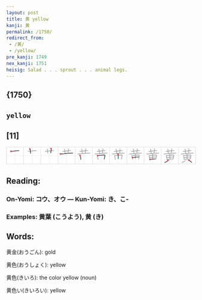 ```yaml
---
layout: post
title: 黄 yellow
kanji: 黄
permalink: /1750/
redirect_from:
 - /黄/
 - /yellow/
pre_kanji: 1749
nex_kanji: 1751
heisig: Salad . . . sprout . . . animal legs.
---
```


## {1750}

## `yellow`

## [11]

<div class="stroke"><img src="../images/E9BB84.png" /></div>

## Reading:

### On-Yomi: コウ、オウ &mdash; Kun-Yomi: き、こ-

### Examples: 黄葉 (こうよう), 黄 (き)

## Words:

黄金(おうごん): gold

黄色(おうしょく): yellow

黄色(きいろ): the color yellow (noun)

黄色い(きいろい): yellow

